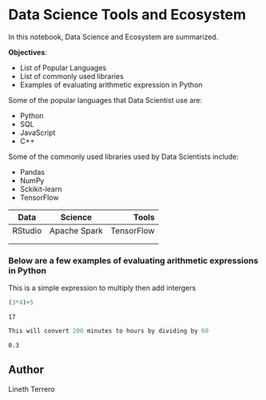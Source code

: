 # Data Science Tools and Ecosystem
In this notebook, Data Science and Ecosystem are summarized.

__Objectives__:

* List of Popular Languages
* List of commonly used libraries
* Examples of evaluating arithmetic expression in Python

Some of the popular languages that Data Scientist use are: 
* Python  
* SQL  
* JavaScript
* C++

Some of the commonly used libraries used by Data Scientists include:
* Pandas
* NumPy
* Sckikit-learn
* TensorFlow

| Data    |Science      |Tools
| ------  |:----------: | ------:
| RStudio |Apache Spark | TensorFlow
|         |             |
|         |             |

### Below are a few examples of evaluating arithmetic expressions in Python

This is a simple expression to multiply then add intergers

```Python 
(3*4)+5 
```

``` 17 ```

```Python
This will convert 200 minutes to hours by dividing by 60
```
``` 0.3 ```

## Author
Lineth Terrero
